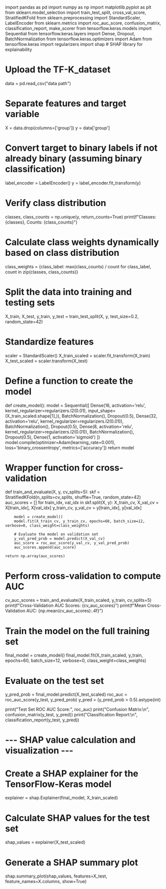 import pandas as pd
import numpy as np
import matplotlib.pyplot as plt
from sklearn.model_selection import train_test_split, cross_val_score, StratifiedKFold
from sklearn.preprocessing import StandardScaler, LabelEncoder
from sklearn.metrics import roc_auc_score, confusion_matrix, classification_report, make_scorer
from tensorflow.keras.models import Sequential
from tensorflow.keras.layers import Dense, Dropout, BatchNormalization
from tensorflow.keras.optimizers import Adam
from tensorflow.keras import regularizers
import shap  # SHAP library for explainability

# Upload the TF-K_dataset
data = pd.read_csv("data path")

# Separate features and target variable
X = data.drop(columns=['group'])
y = data['group']

# Convert target to binary labels if not already binary (assuming binary classification)
label_encoder = LabelEncoder()
y = label_encoder.fit_transform(y)

# Verify class distribution
classes, class_counts = np.unique(y, return_counts=True)
print(f"Classes: {classes}, Counts: {class_counts}")

# Calculate class weights dynamically based on class distribution
class_weights = {class_label: max(class_counts) / count for class_label, count in zip(classes, class_counts)}

# Split the data into training and testing sets
X_train, X_test, y_train, y_test = train_test_split(X, y, test_size=0.2, random_state=42)

# Standardize features
scaler = StandardScaler()
X_train_scaled = scaler.fit_transform(X_train)
X_test_scaled = scaler.transform(X_test)

# Define a function to create the model
def create_model():
    model = Sequential([
        Dense(16, activation='relu', kernel_regularizer=regularizers.l2(0.01), input_shape=(X_train_scaled.shape[1],)),
        BatchNormalization(),
        Dropout(0.5),
        Dense(32, activation='relu', kernel_regularizer=regularizers.l2(0.01)),
        BatchNormalization(),
        Dropout(0.5),
        Dense(8, activation='relu', kernel_regularizer=regularizers.l2(0.01)),
        BatchNormalization(),
        Dropout(0.5),
        Dense(1, activation='sigmoid')
    ])
    model.compile(optimizer=Adam(learning_rate=0.001), loss='binary_crossentropy', metrics=['accuracy'])
    return model

# Wrapper function for cross-validation
def train_and_evaluate(X, y, cv_splits=5):
    skf = StratifiedKFold(n_splits=cv_splits, shuffle=True, random_state=42)
    auc_scores = []
    for train_idx, val_idx in skf.split(X, y):
        X_train_cv, X_val_cv = X[train_idx], X[val_idx]
        y_train_cv, y_val_cv = y[train_idx], y[val_idx]

        model = create_model()
        model.fit(X_train_cv, y_train_cv, epochs=60, batch_size=12, verbose=0, class_weight=class_weights)

        # Evaluate the model on validation set
        y_val_pred_prob = model.predict(X_val_cv)
        auc_score = roc_auc_score(y_val_cv, y_val_pred_prob)
        auc_scores.append(auc_score)

    return np.array(auc_scores)

# Perform cross-validation to compute AUC
cv_auc_scores = train_and_evaluate(X_train_scaled, y_train, cv_splits=5)
print(f"Cross-Validation AUC Scores: {cv_auc_scores}")
print(f"Mean Cross-Validation AUC: {np.mean(cv_auc_scores):.4f}")

# Train the model on the full training set
final_model = create_model()
final_model.fit(X_train_scaled, y_train, epochs=60, batch_size=12, verbose=0, class_weight=class_weights)

# Evaluate on the test set
y_pred_prob = final_model.predict(X_test_scaled)
roc_auc = roc_auc_score(y_test, y_pred_prob)
y_pred = (y_pred_prob > 0.5).astype(int)

print("Test Set ROC AUC Score:", roc_auc)
print("Confusion Matrix:\n", confusion_matrix(y_test, y_pred))
print("Classification Report:\n", classification_report(y_test, y_pred))

# --- SHAP value calculation and visualization ---
# Create a SHAP explainer for the TensorFlow-Keras model
explainer = shap.Explainer(final_model, X_train_scaled)

# Calculate SHAP values for the test set
shap_values = explainer(X_test_scaled)

# Generate a SHAP summary plot
shap.summary_plot(shap_values, features=X_test, feature_names=X.columns, show=True)

